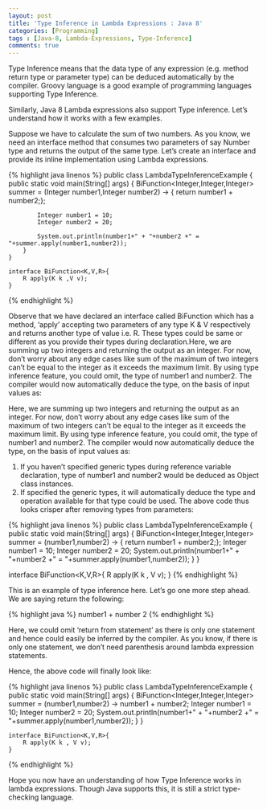 ```yaml
---
layout: post
title: 'Type Inference in Lambda Expressions : Java 8'
categories: [Programming]
tags : [Java-8, Lambda-Expressions, Type-Inference]
comments: true
---
```


Type Inference means that the data type of any expression (e.g. method return type or parameter type) can be deduced automatically by the compiler. Groovy language is a good example of programming languages supporting Type Inference.

Similarly, Java 8 Lambda expressions also support Type inference. Let’s understand how it works with a few examples.

Suppose we have to calculate the sum of two numbers. As you know, we need an interface method that consumes two parameters of say Number type and returns the output of the same type. Let’s create an interface and provide its inline implementation using Lambda expressions.


{% highlight java linenos %}
    public class LambdaTypeInferenceExample {
    public static void main(String[] args) {
            BiFunction<Integer,Integer,Integer> summer = (Integer number1,Integer number2) ->  { return number1 + number2;};
     
            Integer number1 = 10;
            Integer number2 = 20;
     
            System.out.println(number1+" + "+number2 +" = "+summer.apply(number1,number2));
        }
    }
 
    interface BiFunction<K,V,R>{
        R apply(K k ,V v);
    }
{% endhighlight %}

Observe that we have declared an interface called BiFunction which has a method, ‘apply’ accepting two parameters of any type K & V respectively and returns another type of value i.e. R. These types could be same or different as you provide their types during declaration.Here, we are summing up two integers and returning the output as an integer. For now, don’t worry about any edge cases like sum of the maximum of two integers can’t be equal to the integer as it exceeds the maximum limit. By using type inference feature, you could omit, the type of number1 and number2. The compiler would now automatically deduce the type, on the basis of input values as:

Here, we are summing up two integers and returning the output as an integer. For now, don’t worry about any edge cases like sum of the maximum of two integers can’t be equal to the integer as it exceeds the maximum limit. By using type inference feature, you could omit, the type of number1 and number2. The compiler would now automatically deduce the type, on the basis of input values as:

1. If you haven’t specified generic types during reference variable declaration, type of number1 and number2 would be deduced as Object class instances.
2. If specified the generic types, it will automatically deduce the type and operation available for that type could be used.
The above code thus looks crisper after removing types from parameters:

{% highlight java linenos %}
  public class LambdaTypeInferenceExample {
      public static void main(String[] args) {
          BiFunction<Integer,Integer,Integer> summer = (number1,number2) ->  { return number1 + number2;};
          Integer number1 = 10;
          Integer number2 = 20;
          System.out.println(number1+" + "+number2 +" = "+summer.apply(number1,number2));
      }
  }
   
  interface BiFunction<K,V,R>{
      R apply(K k , V v);
  }
{% endhighlight %}

This is an example of type inference here. Let’s go one more step ahead. We are saying return the following:

{% highlight java %}
 number1 + number 2
{% endhighlight %}

Here, we could omit ‘return from statement’ as there is only one statement and hence could easily be inferred by the compiler. As you know, if there is only one statement, we don’t need parenthesis around lambda expression statements.

Hence, the above code will finally look like:

{% highlight java linenos %}
    public class LambdaTypeInferenceExample {
        public static void main(String[] args) {
            BiFunction<Integer,Integer,Integer> summer = (number1,number2) ->  number1 + number2;
            Integer number1 = 10;
            Integer number2 = 20;
            System.out.println(number1+" + "+number2 +" = "+summer.apply(number1,number2));
        }
    }
     
    interface BiFunction<K,V,R>{
        R apply(K k , V v);
    }
{% endhighlight %}

Hope you now have an understanding of how Type Inference works in lambda expressions. Though Java supports this, it is still a strict type-checking language.